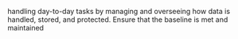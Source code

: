 handling day-to-day tasks by managing and overseeing how data is handled, stored, and protected.
Ensure that the baseline is met and maintained